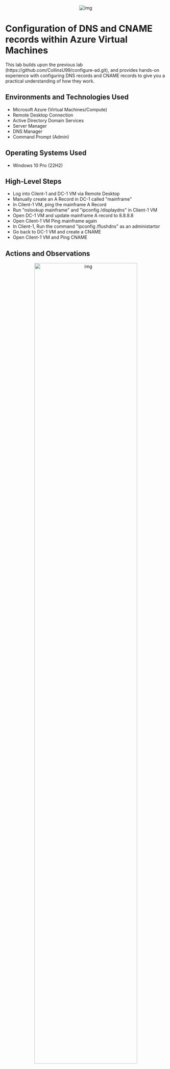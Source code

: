 <p align="center">
<img src="https://i.imgur.com/wrywaeX.png" alt="img"/>
</p>

<h1>Configuration of DNS and CNAME records within Azure Virtual Machines</h1>
This lab builds upon the previous lab (https://github.com/CollinsU99/configure-ad.git), and provides hands-on experience with configuring DNS records and CNAME records to give you a practical understanding of how they work.

<h2>Environments and Technologies Used</h2>

- Microsoft Azure (Virtual Machines/Compute)
- Remote Desktop Connection
- Active Directory Domain Services
- Server Manager
- DNS Manager
- Command Prompt (Admin)

<h2>Operating Systems Used </h2>

- Windows 10 Pro (22H2)

<h2>High-Level Steps</h2>

- Log into Cilent-1 and DC-1 VM via Remote Desktop
- Manually create an A Record in DC-1 called "mainframe"
- In Cilent-1 VM, ping the mainframe A Record
- Run "nslookup mainframe" and "ipconfig /displaydns" in Client-1 VM
- Open DC-1 VM and update mainframe A record to 8.8.8.8
- Open Cilent-1 VM Ping mainframe again
- In Client-1, Run the command "ipconfig /flushdns" as an administartor
- Go back to DC-1 VM and create a CNAME
- Open Cilent-1 VM and Ping CNAME

<h2>Actions and Observations</h2>

<p align="center">
<img src="https://i.imgur.com/QM8c2lU.png" height="80%" width="80%" alt="img"/>
</p>

Let's log into Client-1's VM as jane_admin.

Go to https://portal.azure.com/ and click Virtual machines.

<p align="center">
<img src="https://i.imgur.com/FWvuMXc.png" height="80%" width="80%" alt="img"/>
</p>

Click Client-1

<p align="center">
<img src="https://i.imgur.com/J73jcNu.png" height="80%" width="80%" alt="img"/>
</p>

Copy Client-1 Public Ip address.

<p align="center">
<img src="https://i.imgur.com/nVjRq04.png" height="80%" width="80%" alt="img"/>
</p>

Open Remote Desktop, paste Client-1's public IP address, and click "connect".

<p align="center">
<img src="https://i.imgur.com/Z2qnjQi.png" height="80%" width="80%" alt="img"/>
</p>

Click "More choices" > "Use a different account", type "jane_admin" and "Password1" in the username and password box respectively, and click "Ok". 

<p align="center">
<img src="https://i.imgur.com/p6Qb1ny.png" height="80%" width="80%" alt="img"/>
</p>

Click "Yes", and minimize Client-1's VM.

<p align="center">
<img src="https://i.imgur.com/9kpDOrS.png" height="80%" width="80%" alt="img"/>
</p>

Go back to virtual machines in your Azure portal and click DC-1.

<p align="center">
<img src="https://i.imgur.com/pvSb0tR.png" height="80%" width="80%" alt="img"/>
</p>

Copy DC-1 Public IP address.

<p align="center">
<img src="https://i.imgur.com/9scInGF.png" height="80%" width="80%" alt="img"/>
</p>

Open Remote Desktop, paste DC-1's public IP address, and click "connect".

<p align="center">
<img src="https://i.imgur.com/In69J19.png" height="80%" width="80%" alt="img"/>
</p>

type "jane_admin" and "Password1" in the username and password box respectively, and click "Ok". 

<p align="center">
<img src="https://i.imgur.com/NA9QeOz.png" height="80%" width="80%" alt="img"/>
</p>

Click "Yes".

<p align="center">
<img src="https://i.imgur.com/R0V7sb4.png" height="80%" width="80%" alt="img"/>
</p>

In Client-1, open command prompt and ping mainframe "ping mainframe". 

NOTE: "mainframe" doesn't exist.

Client-1 could not resolve the hostname "mainframe" because it could not find it in its local DNS cache, its local host file, or the DNS server assigned to its NIC.

<p align="center">
<img src="https://i.imgur.com/tYRBMiR.png" height="80%" width="80%" alt="img"/>
</p>

Next, we will create an A record for "mainframe.com".

Go back to DC-1's VM, click the Start Menu, and click "Server Manager".

<p align="center">
<img src="https://i.imgur.com/bjwWAj5.png" height="80%" width="80%" alt="img"/>
</p>

Click the tools tab in the top right corner, and click "DNS".

<p align="center">
<img src="https://i.imgur.com/E5fOdh5.png" height="80%" width="80%" alt="img"/>
</p>

Click "DC-1" and collapse it; collapse "Forward Lookup Zones"; and click "mydomain.com". 

As shown in the image above, you can see the lists of A records (A record maps a host name to an IPv4 address).

You can see that "Client-1" (hostname) maps to 10.0.0.5 (IPv4), and "dc-1" (hostname) maps to 10.0.0.4 (IPv4).

Right-click on an empty space and click "New Host (A or AAAA)..".

<p align="center">
<img src="https://i.imgur.com/3FvdHKA.png" height="80%" width="80%" alt="img"/>
</p>

On the new window, type "mainframe" for the Name box, type DC-1's IP address "10.0.0.4" for the IP address box, and click "Add Host". 

Click "Ok" > "Done".

<p align="center">
<img src="https://i.imgur.com/8xpfpCc.png" height="80%" width="80%" alt="img"/>
</p>

As shown in the image above, "mainframe" is now on our lists of A records, and it maps to DC-1's IP address "10.0.0.4". 

<p align="center">
<img src="https://i.imgur.com/qVLmgKu.png" height="80%" width="80%" alt="img"/>
</p>

In Client-1 VM, ping mainframe by running the command "ping mainframe" on the command prompt.

You can see it actually resolved and pinged DC-1's IP address.

Run "nslookup mainframe" command. You can also see that it returned the record "mainframe.mydomain.com".

<p align="center">
<img src="https://i.imgur.com/DnrbBX1.png" height="80%" width="80%" alt="img"/>
</p>

Run the command "ipconfig /displaydns" to observe the DNS cache of Client-1

The above image shows the DNS cache of "mainframe.mydomain.com", and it's mapped to "10.0.0.4" (A record).

<p align="center">
<img src="https://i.imgur.com/7TCMlos.png" height="80%" width="80%" alt="img"/>
</p>

Go back DC-1 VM, double-click "mainframe", change the IP address to "8.8.8.8", and click "Ok".

<p align="center">
<img src="https://i.imgur.com/6SWmsRO.png" height="80%" width="80%" alt="img"/>
</p>

Go back to Client-1, open command prompt, and run the command "ping mainframe".

Notice that it still resolved the old IP address (10.0.0.4) instead of the new one (8.8.8.8). This is because the record 10.0.0.4 still exists in Clinent-1's local DNS cache

<p align="center">
<img src="https://i.imgur.com/mi8eFR0.png" height="80%" width="80%" alt="img"/>
</p>

Type "cmd" in the search box, click "Run as administrator", and click "Yes" at the prompt.

<p align="center">
<img src="https://i.imgur.com/g1j4L02.png" height="80%" width="80%" alt="img"/>
</p>

Run the "ipconfig /flushdns" command (this will wipe out Client-1's DNS cache, and let's it repopulate by quering the DNS server).

Run the "ipconfig /displaydns" command. There's no DNS to display because they have all been flushed out.

Now, run the command "ping mainframe". You can see it resolved to "8.8.8.8".

<p align="center">
<img src="https://i.imgur.com/EaCPwc2.png" height="80%" width="80%" alt="img"/>
</p>

Next, we will create a CNAME record that matches the name search to "www.google.com".

In DC-1 VM, open the DNS manager, right-click on the empty space, and click "New Alias (CNAME)".

<p align="center">
<img src="https://i.imgur.com/jED5AGM.png" height="80%" width="80%" alt="img"/>
</p>

Let's name it "search, associate it with "www.google.com", and click "Ok".

NOTE: This won't have any utility; it will just show that we can map names to other names.

<p align="center">
<img src="https://i.imgur.com/HZhuo3f.png" height="80%" width="80%" alt="img"/>
</p>

You can see that "search" is now on our list of records.

<p align="center">
<img src="https://i.imgur.com/HEQcWhB.png" height="80%" width="80%" alt="img"/>
</p>

Go back to Client-1 VM, open command prompt as administartor, and run the command "ipconfig /flushdns".

Run "ping search" command. Notice that it resolved to "www.google.com". This is because we forced it to do so through the CNAME record.

Run "ipconfig /displaydns" command and observe that "search.mydomain.com" resolves to the CNAME record "www.google.com", and "www.google.com" resolves to the A record "142.250.68.68".





